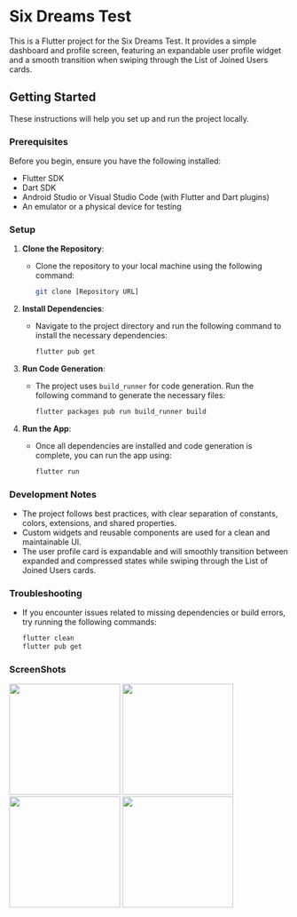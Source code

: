 # Six Dreams Test

This is a Flutter project for the Six Dreams Test. It provides a simple dashboard and profile screen, featuring an expandable user profile widget and a smooth transition when swiping through the List of Joined Users cards.

## Getting Started

These instructions will help you set up and run the project locally.

### Prerequisites

Before you begin, ensure you have the following installed:

- Flutter SDK
- Dart SDK
- Android Studio or Visual Studio Code (with Flutter and Dart plugins)
- An emulator or a physical device for testing

### Setup

1. **Clone the Repository**:
   - Clone the repository to your local machine using the following command:
     ```bash
     git clone [Repository URL]
     ```

2. **Install Dependencies**:
   - Navigate to the project directory and run the following command to install the necessary dependencies:
     ```bash
     flutter pub get
     ```

3. **Run Code Generation**:
   - The project uses `build_runner` for code generation. Run the following command to generate the necessary files:
     ```bash
     flutter packages pub run build_runner build
     ```

4. **Run the App**:
   - Once all dependencies are installed and code generation is complete, you can run the app using:
     ```bash
     flutter run
     ```

### Development Notes

- The project follows best practices, with clear separation of constants, colors, extensions, and shared properties.
- Custom widgets and reusable components are used for a clean and maintainable UI.
- The user profile card is expandable and will smoothly transition between expanded and compressed states while swiping through the List of Joined Users cards.

### Troubleshooting

- If you encounter issues related to missing dependencies or build errors, try running the following commands:
  ```bash
  flutter clean
  flutter pub get

### ScreenShots

<img src="assets/images/Screenshot_1733232505.png" width="200" />
<img src="assets/images/Screenshot_1733232508.png" width="200" />
<img src="assets/images/Screenshot_1733232513.png" width="200" />
<img src="assets/images/Screenshot_1733232517.png" width="200" />
